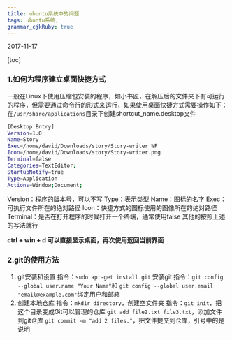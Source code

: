 ```yaml
---
title: ubuntu系统中的问题
tags: ubuntu系统,
grammar_cjkRuby: true
---
```

2017-11-17

[toc]
### **1.如何为程序建立桌面快捷方式**
一般在Linux下使用压缩包安装的程序，如小书匠，在解压后的文件夹下有可运行的程序，但需要通过命令行的形式来运行，如果使用桌面快捷方式需要操作如下：
在`/usr/share/applications`目录下创建shortcut_name.desktop文件
```bash
[Desktop Entry]
Version=1.0
Name=Story
Exec=/home/david/Downloads/story/Story-writer %F
Icon=/home/david/Downloads/story/Story-writer.png
Terminal=false
Categories=TextEditor;
StartupNotify=true
Type=Application
Actions=Window;Document;
```
 
 Version：程序的版本号，可以不写
Type：表示类型
Name：图标的名字
Exec：可执行文件所在的绝对路径
Icon：快捷方式的图标使用的图像所在的绝对路径
Terminal：是否在打开程序的时候打开一个终端，通常使用false
其他的按照上述的写法就行

**ctrl + win + d 可以直接显示桌面，再次使用返回当前界面**

### **2.git的使用方法**

 1. git安装和设置
 指令：`sudo apt-get install git` 安装git
 指令：`git config --global user.name "Your Name"`和
 `git config --global user.email "email@example.com"`绑定用户和邮箱
 2. 创建本地仓库
 指令：`mkdir directory`，创建空文件夹
 指令：`git init`，把这个目录变成Git可以管理的仓库
 `git add file2.txt file3.txt`，添加文件到git仓库
 `git commit -m "add 2 files."`，把文件提交到仓库，引号中的是说明
